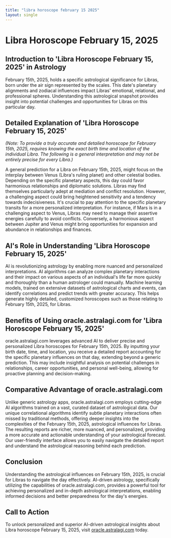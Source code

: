 ```yaml
---
title: "libra horoscope february 15 2025"
layout: single
---
```


# Libra Horoscope February 15, 2025

## Introduction to 'Libra Horoscope February 15, 2025' in Astrology

February 15th, 2025, holds a specific astrological significance for Libras, born under the air sign represented by the scales. This date's planetary alignments and zodiacal influences impact Libras' emotional, relational, and professional spheres.  Understanding this astrological snapshot provides insight into potential challenges and opportunities for Libras on this particular day.

## Detailed Explanation of 'Libra Horoscope February 15, 2025'

*(Note:  To provide a truly accurate and detailed horoscope for February 15th, 2025, requires knowing the exact birth time and location of the individual Libra.  The following is a general interpretation and may not be entirely precise for every Libra.)*

A general prediction for a Libra on February 15th, 2025, might focus on the interplay between Venus (Libra's ruling planet) and other celestial bodies.  Depending on the specific planetary aspects, this day could favor harmonious relationships and diplomatic solutions. Libras may find themselves particularly adept at mediation and conflict resolution.  However,  a challenging aspect could bring heightened sensitivity and a tendency towards indecisiveness.  It's crucial to pay attention to the specific planetary transits for a more personalized interpretation.  For instance, if Mars is in a challenging aspect to Venus, Libras may need to manage their assertive energies carefully to avoid conflicts. Conversely, a harmonious aspect between Jupiter and Venus might bring opportunities for expansion and abundance in relationships and finances.

## AI's Role in Understanding 'Libra Horoscope February 15, 2025'

AI is revolutionizing astrology by enabling more nuanced and personalized interpretations.  AI algorithms can analyze complex planetary interactions and their impact on various aspects of an individual's life far more quickly and thoroughly than a human astrologer could manually.  Machine learning models, trained on extensive datasets of astrological charts and events, can identify correlations and predict trends with greater accuracy. This helps generate highly detailed, customized horoscopes such as those relating to February 15th, 2025, for Libras.

## Benefits of Using oracle.astralagi.com for 'Libra Horoscope February 15, 2025'

oracle.astralagi.com leverages advanced AI to deliver precise and personalized Libra horoscopes for February 15th, 2025. By inputting your birth date, time, and location, you receive a detailed report accounting for the specific planetary influences on that day, extending beyond a generic prediction. This may include insightful analysis on potential challenges in relationships, career opportunities, and personal well-being, allowing for proactive planning and decision-making.


## Comparative Advantage of oracle.astralagi.com

Unlike generic astrology apps, oracle.astralagi.com employs cutting-edge AI algorithms trained on a vast, curated dataset of astrological data.  Our unique correlational algorithms identify subtle planetary interactions often missed by traditional methods, offering deeper insights into the complexities of the February 15th, 2025, astrological influences for Libras. The resulting reports are richer, more nuanced, and personalized, providing a more accurate and actionable understanding of your astrological forecast.  Our user-friendly interface allows you to easily navigate the detailed report and understand the astrological reasoning behind each prediction.

## Conclusion

Understanding the astrological influences on February 15th, 2025, is crucial for Libras to navigate the day effectively. AI-driven astrology, specifically utilizing the capabilities of oracle.astralagi.com, provides a powerful tool for achieving personalized and in-depth astrological interpretations, enabling informed decisions and better preparedness for the day's energies.

## Call to Action

To unlock personalized and superior AI-driven astrological insights about Libra horoscope February 15, 2025, visit [oracle.astralagi.com](https://oracle.astralagi.com) today.